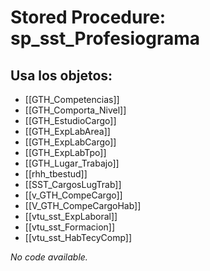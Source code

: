 # Stored Procedure: sp_sst_Profesiograma

## Usa los objetos:
- [[GTH_Competencias]]
- [[GTH_Comporta_Nivel]]
- [[GTH_EstudioCargo]]
- [[GTH_ExpLabArea]]
- [[GTH_ExpLabCargo]]
- [[GTH_ExpLabTpo]]
- [[GTH_Lugar_Trabajo]]
- [[rhh_tbestud]]
- [[SST_CargosLugTrab]]
- [[v_GTH_CompeCargo]]
- [[V_GTH_CompeCargoHab]]
- [[vtu_sst_ExpLaboral]]
- [[vtu_sst_Formacion]]
- [[vtu_sst_HabTecyComp]]

*No code available.*
